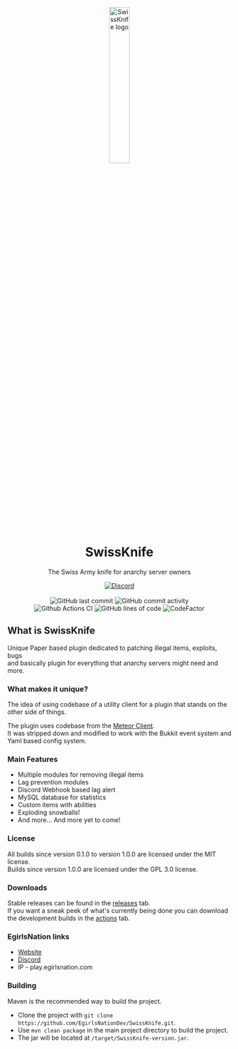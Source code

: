 <p align="center">
<img src="https://i.imgur.com/5crVLMe.png" alt="SwissKnife logo" width="30%"/>
</p>

<h1 align="center">SwissKnife</h1>

<p align="center">The Swiss Army knife for anarchy server owners</p>

<div align="center">
    <a href="https://discord.gg/2Z4YT2qKQ2"><img src="https://img.shields.io/discord/825773898796630016?style=for-the-badge&logo=discord" alt="Discord"/></a>
    <br><br>
    <img src="https://img.shields.io/github/last-commit/EgirlsNationDev/SwissKnife?style=for-the-badge" alt="GitHub last commit"/>
    <img src="https://img.shields.io/github/commit-activity/w/EgirlsNationDev/SwissKnife?style=for-the-badge" alt="GitHub commit activity"/>
    <br>
    <img src="https://img.shields.io/github/workflow/status/EgirlsNationDev/SwissKnife/Java%20CI%20with%20Maven?event=push&style=for-the-badge" alt="Github Actions CI"/>
    <img src="https://img.shields.io/tokei/lines/github/EgirlsNationDev/SwissKnife?style=for-the-badge" alt="GitHub lines of code"/>
    <img src="https://www.codefactor.io/repository/github/EgirlsNationDev/SwissKnife/badge?style=for-the-badge" alt="CodeFactor"/>
</div>

## What is SwissKnife

Unique Paper based plugin dedicated to patching illegal items, exploits, bugs  
and basically plugin for everything that anarchy servers might need and more.

### What makes it unique?

The idea of using codebase of a utility client for a plugin that stands on the other side of things.

The plugin uses codebase from the [Meteor Client](https://github.com/MeteorDevelopment/meteor-client).  
It was stripped down and modified to work with the Bukkit event system and Yaml based config system.

### Main Features
- Multiple modules for removing illegal items
- Lag prevention modules
- Discord Webhook based lag alert
- MySQL database for statistics
- Custom items with abilities
- Exploding snowballs!
- And more... And more yet to come!

### License
All builds since version 0.1.0 to version 1.0.0 are licensed under the MIT license.  
Builds since version 1.0.0 are licensed under the GPL 3.0 license.

### Downloads

Stable releases can be found in the [releases](https://github.com/EgirlsNationDev/SwissKnife/releases) tab.  
If you want a sneak peek of what's currently being done you can download the development builds in the [actions](https://github.com/EgirlsNationDev/SwissKnife/actions/workflows/maven.yml) tab.

### EgirlsNation links
- [Website](https://egirlsnation.com/)
- [Discord](https://egirlsnation.com/discord)
- IP - play.egirlsnation.com

### Building

Maven is the recommended way to build the project.

- Clone the project with `git clone https://github.com/EgirlsNationDev/SwissKnife.git`.  
- Use `mvn clean package` in the main project directory to build the project.  
- The jar will be located at `/target/SwissKnife-version.jar`.
